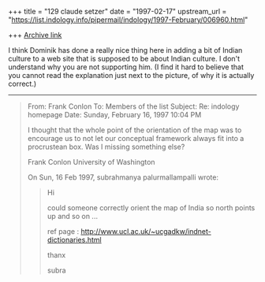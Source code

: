 +++
title = "129 claude setzer"
date = "1997-02-17"
upstream_url = "https://list.indology.info/pipermail/indology/1997-February/006960.html"

+++
[Archive link](https://list.indology.info/pipermail/indology/1997-February/006960.html)

I think Dominik has done a really nice thing here in adding a bit of Indian
culture to a web site that is supposed to be about Indian culture. I don't
understand why you are not supporting him. (I find it hard to believe that
you cannot read the explanation just next to the picture, of why it is
actually correct.)

----------
> From: Frank Conlon <conlon at u.washington.edu>
> To: Members of the list <indology at liverpool.ac.uk>
> Subject: Re: indology homepage
> Date: Sunday, February 16, 1997 10:04 PM
> 
> I thought that the whole point of the orientation of the map was to 
> encourage us to not let our conceptual framework always fit into a
> procrustean box.  Was I missing something else?
> 
> Frank Conlon
> University of Washington
> 
> On Sun, 16 Feb 1997, subrahmanya palurmallampalli wrote:
> 
> > Hi 
> > 
> > could someone correctly orient the map of India so north points up and
> > so on ...
> > 
> > ref page : http://www.ucl.ac.uk/~ucgadkw/indnet-dictionaries.html
> > 
> > thanx
> > 
> > subra
> > 
> > 
> 
> 




